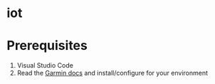# iot


# Prerequisites

1. Visual Studio Code 
2. Read the [Garmin docs](https://developer.garmin.com/connect-iq/overview/) and install/configure for your environment

